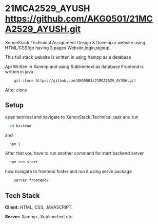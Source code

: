 # 21MCA2529_AYUSH https://github.com/AKG0501/21MCA2529_AYUSH.git
XenonStack Techinical Assignment
Design & Develop a website using HTML/CSS/go having 3 pages Website,login,signup.

This full stack website is written in  using Xampp as a detabase 

Api Written in Xammp and using Sublimetext as database
Frontend is written in java


```bash
    git clone https://github.com/AKG0501/21MCA2529_AYUSH.git
```
After clone

## Setup

open terminal and navigate to XenonStack_Technical_task and run

```bash
  cd backend
```
and 
```bash
  npm i 
```

After that you have to run another command for start backend server

```bash
  npm run start
```


now navigate to frontend folder and run it using serve package 

```bash
    server frontend/
```


## Tech Stack

**Client:** HTML, CSS, JAVASCRIPT.

**Server:** Xammp , SublimeText etc

